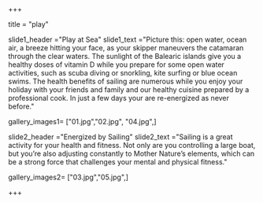 +++

title = "play"


slide1_header ="Play at Sea"
slide1_text ="Picture this: open water, ocean air, a breeze hitting your face, as your skipper maneuvers the catamaran through the clear waters. The sunlight of the Balearic islands give you a healthy doses of vitamin D while you prepare for some open water activities, such as scuba diving or snorkling, kite surfing or blue ocean swims. The health benefits of sailing are numerous while you enjoy your holiday with your friends and family and our healthy cuisine prepared by a professional cook. In just a few days your are re-energized as never before."


gallery_images1= ["01.jpg","02.jpg", "04.jpg",]

slide2_header ="Energized by Sailing"
slide2_text ="Sailing is a great activity for your health and fitness. Not only are you controlling a large boat, but you’re also adjusting constantly to Mother Nature’s elements, which can be a strong force that challenges your mental and physical fitness."

gallery_images2= ["03.jpg","05.jpg",]

+++

